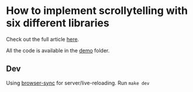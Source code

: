 # How to implement scrollytelling with six different libraries

Check out the full article [here](https://pudding.cool/process/how-to-implement-scrollytelling).

All the code is available in the [demo](demo) folder.

## Dev
Using [browser-sync](https://browsersync.io/) for server/live-reloading. Run `make dev`
